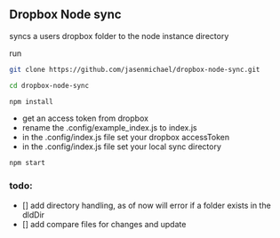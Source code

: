 ## Dropbox Node sync


syncs a users dropbox folder to the node instance directory

run
``` sh
git clone https://github.com/jasenmichael/dropbox-node-sync.git

cd dropbox-node-sync

npm install

```
  - get an access token from dropbox
  - rename the .config/example_index.js to index.js
  - in the .config/index.js file set your dropbox accessToken
  - in the .config/index.js file set your local sync directory

``` sh
npm start
```


### todo:

 - [] add directory handling, as of now will error if a folder exists in the dldDir
 - [] add compare files for changes and update
